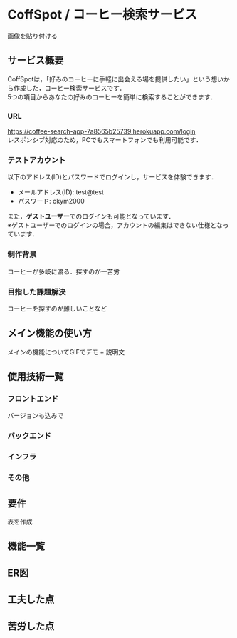 # CoffSpot / コーヒー検索サービス

画像を貼り付ける

## サービス概要
CoffSpotは，「好みのコーヒーに手軽に出会える場を提供したい」という想いから作成した，コーヒー検索サービスです．  
5つの項目からあなたの好みのコーヒーを簡単に検索することができます．

### URL
https://coffee-search-app-7a8565b25739.herokuapp.com/login  
レスポンシブ対応のため，PCでもスマートフォンでも利用可能です．

### テストアカウント
以下のアドレス(ID)とパスワードでログインし，サービスを体験できます．  
- メールアドレス(ID): test@test  
- パスワード: okym2000

また，**ゲストユーザー**でのログインも可能となっています．  
※ゲストユーザーでのログインの場合，アカウントの編集はできない仕様となっています．

### 制作背景
コーヒーが多岐に渡る．探すのが一苦労

### 目指した課題解決
コーヒーを探すのが難しいことなど

## メイン機能の使い方
メインの機能についてGIFでデモ + 説明文

## 使用技術一覧
### フロントエンド
バージョンも込みで

### バックエンド

### インフラ

### その他

## 要件
表を作成

## 機能一覧

## ER図

## 工夫した点

## 苦労した点
